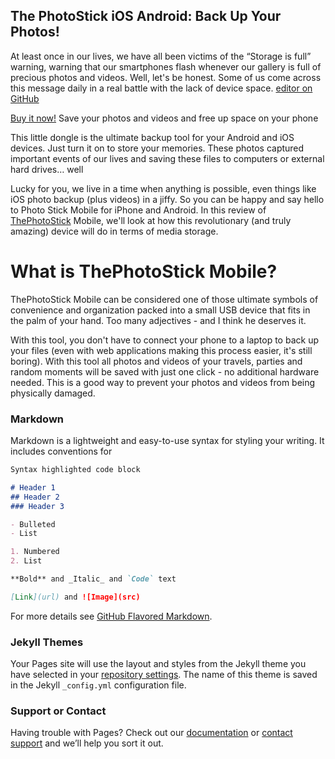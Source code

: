 ## The PhotoStick iOS Android: Back Up Your Photos!

At least once in our lives, we have all been victims of the “Storage is full” warning, warning that our smartphones flash whenever our gallery is full of precious photos and videos. Well, let's be honest. Some of us come across this message daily in a real battle with the lack of device space. [editor on GitHub](https://www.holgadirect.com/photo-stick-review/) 

[Buy it now!](https://www.holgadirect.com/photo-stick-review/)
Save your photos and videos and free up space on your phone

This little dongle is the ultimate backup tool for your Android and iOS devices. Just turn it on to store your memories.
These photos captured important events of our lives and saving these files to computers or external hard drives… well

Lucky for you, we live in a time when anything is possible, even things like iOS photo backup (plus videos) in a jiffy. So you can be happy and say hello to Photo Stick Mobile for iPhone and Android. In this review of [ThePhotoStick](https://www.holgadirect.com/photo-stick-review/) Mobile, we'll look at how this revolutionary (and truly amazing) device will do in terms of media storage.

# What is ThePhotoStick Mobile?

ThePhotoStick Mobile can be considered one of those ultimate symbols of convenience and organization packed into a small USB device that fits in the palm of your hand. Too many adjectives - and I think he deserves it.

With this tool, you don't have to connect your phone to a laptop to back up your files (even with web applications making this process easier, it's still boring). With this tool all photos and videos of your travels, parties and random moments will be saved with just one click - no additional hardware needed. This is a good way to prevent your photos and videos from being physically damaged.


### Markdown

Markdown is a lightweight and easy-to-use syntax for styling your writing. It includes conventions for

```markdown
Syntax highlighted code block

# Header 1
## Header 2
### Header 3

- Bulleted
- List

1. Numbered
2. List

**Bold** and _Italic_ and `Code` text

[Link](url) and ![Image](src)
```

For more details see [GitHub Flavored Markdown](https://guides.github.com/features/mastering-markdown/).

### Jekyll Themes

Your Pages site will use the layout and styles from the Jekyll theme you have selected in your [repository settings](https://github.com/samekhanok/The-photo-stick-Back-Up-device/settings). The name of this theme is saved in the Jekyll `_config.yml` configuration file.

### Support or Contact

Having trouble with Pages? Check out our [documentation](https://help.github.com/categories/github-pages-basics/) or [contact support](https://github.com/contact) and we’ll help you sort it out.
